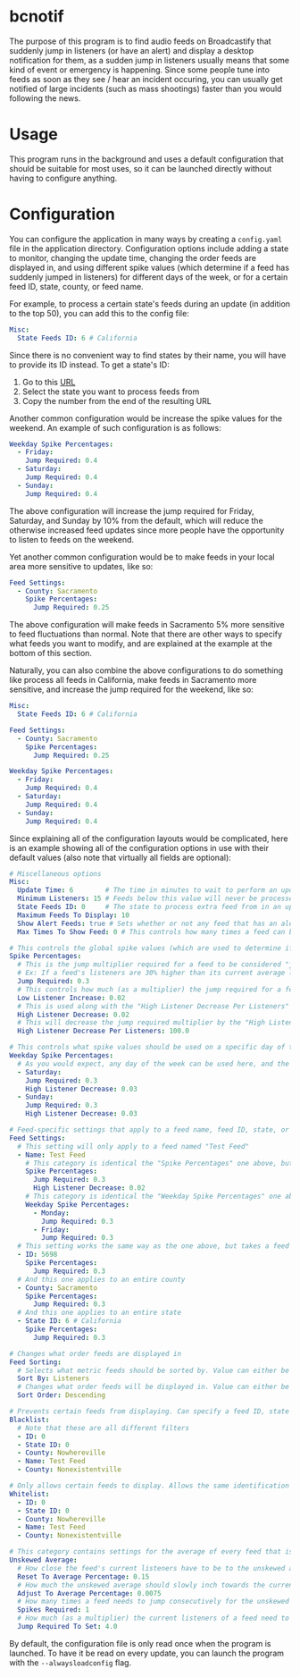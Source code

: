 # bcnotif

The purpose of this program is to find audio feeds on Broadcastify that suddenly jump in listeners (or have an alert) and display a desktop notification for them, as a sudden jump in listeners usually means that some kind of event or emergency is happening. Since some people tune into feeds as soon as they see / hear an incident occuring, you can usually get notified of large incidents (such as mass shootings) faster than you would following the news.

# Usage
This program runs in the background and uses a default configuration that should be suitable for most uses, so it can be launched directly without having to configure anything.

# Configuration
You can configure the application in many ways by creating a `config.yaml` file in the application directory.
Configuration options include adding a state to monitor, changing the update time, changing the order feeds are displayed in, and using different spike values (which determine if a feed has suddenly jumped in listeners) for different days of the week, or for a certain feed ID, state, county, or feed name.

For example, to process a certain state's feeds during an update (in addition to the top 50), you can add this to the config file:
```yaml
Misc:
  State Feeds ID: 6 # California
```

Since there is no convenient way to find states by their name, you will have to provide its ID instead. To get a state's ID:

1. Go to this [URL](https://www.broadcastify.com/listen/)
1. Select the state you want to process feeds from
1. Copy the number from the end of the resulting URL

Another common configuration would be increase the spike values for the weekend. An example of such configuration is as follows:
```yaml
Weekday Spike Percentages:
  - Friday:
    Jump Required: 0.4
  - Saturday:
    Jump Required: 0.4
  - Sunday:
    Jump Required: 0.4
```

The above configuration will increase the jump required for Friday, Saturday, and Sunday by 10% from the default, which will reduce the otherwise increased feed updates since more people have the opportunity to listen to feeds on the weekend.

Yet another common configuration would be to make feeds in your local area more sensitive to updates, like so:
```yaml
Feed Settings:
  - County: Sacramento
    Spike Percentages:
      Jump Required: 0.25
```

The above configuration will make feeds in Sacramento 5% more sensitive to feed fluctuations than normal. Note that there are other ways to specify what feeds you want to modify, and are explained at the example at the bottom of this section.

Naturally, you can also combine the above configurations to do something like process all feeds in California, make feeds in Sacramento more sensitive, and increase the jump required for the weekend, like so:
```yaml
Misc:
  State Feeds ID: 6 # California

Feed Settings:
  - County: Sacramento
    Spike Percentages:
      Jump Required: 0.25

Weekday Spike Percentages:
  - Friday:
    Jump Required: 0.4
  - Saturday:
    Jump Required: 0.4
  - Sunday:
    Jump Required: 0.4
```

Since explaining all of the configuration layouts would be complicated, here is an example showing all of the configuration options in use with their default values (also note that virtually all fields are optional):

```yaml
# Miscellaneous options
Misc:
  Update Time: 6        # The time in minutes to wait to perform an update
  Minimum Listeners: 15 # Feeds below this value will never be processed
  State Feeds ID: 0     # The state to process extra feed from in an update. It is not set by default
  Maximum Feeds To Display: 10
  Show Alert Feeds: true # Sets whether or not any feed that has an alert should be displayed regardless if it's spiking or not
  Max Times To Show Feed: 0 # This controls how many times a feed can be showed in a row before notifications are disabled for it. It is not set by default.

# This controls the global spike values (which are used to determine if a feed is jumping in listeners)
Spike Percentages:
  # This is the jump multiplier required for a feed to be considered "jumping".
  # Ex: If a feed's listeners are 30% higher than its current average listeners, it will be displayed
  Jump Required: 0.3
  # This controls how much (as a multiplier) the jump required for a feed will increase when its listeners are less than 50
  Low Listener Increase: 0.02
  # This is used along with the "High Listener Decrease Per Listeners" value to control how much the jump required will decrease when a feed is jumping to encourage further notifications
  High Listener Decrease: 0.02
  # This will decrease the jump required multiplier by the "High Listener Decrease" value for every x listeners set by this value
  High Listener Decrease Per Listeners: 100.0

# This controls what spike values should be used on a specific day of the week. Note that this is empty by default
Weekday Spike Percentages:
  # As you would expect, any day of the week can be used here, and the values of each day are identical to the "Spike Percentages" category above
  - Saturday:
    Jump Required: 0.3
    High Listener Decrease: 0.03
  - Sunday:
    Jump Required: 0.3
    High Listener Decrease: 0.03

# Feed-specific settings that apply to a feed name, feed ID, state, or county. Note that this is empty by default
Feed Settings:
  # This setting will only apply to a feed named "Test Feed"
  - Name: Test Feed
    # This category is identical the "Spike Percentages" one above, but it only applies to this feed group
    Spike Percentages:
      Jump Required: 0.3
      High Listener Decrease: 0.02
    # This category is identical the "Weekday Spike Percentages" one above, but it only applies to this feed group
    Weekday Spike Percentages:
      - Monday:
        Jump Required: 0.3
      - Friday:
        Jump Required: 0.3
  # This setting works the same way as the one above, but takes a feed ID instead
  - ID: 5698
    Spike Percentages:
      Jump Required: 0.3
  # And this one applies to an entire county
  - County: Sacramento
    Spike Percentages:
      Jump Required: 0.3
  # And this one applies to an entire state
  - State ID: 6 # California
    Spike Percentages:
      Jump Required: 0.3

# Changes what order feeds are displayed in
Feed Sorting:
  # Selects what metric feeds should be sorted by. Value can either be "Jump" or "Listeners"
  Sort By: Listeners
  # Changes what order feeds will be displayed in. Value can either be "Descending" or "Ascending"
  Sort Order: Descending

# Prevents certain feeds from displaying. Can specify a feed ID, state ID, county, or name. It is empty by default
Blacklist:
  # Note that these are all different filters
  - ID: 0
  - State ID: 0
  - County: Nowhereville
  - Name: Test Feed
  - County: Nonexistentville

# Only allows certain feeds to display. Allows the same identification types as the blacklist above. It is empty by default
Whitelist:
  - ID: 0
  - State ID: 0
  - County: Nowhereville
  - Name: Test Feed
  - County: Nonexistentville

# This category contains settings for the average of every feed that isn't biased towards large jumps in listeners. You should very rarely ever have to adjust any of these
Unskewed Average:
  # How close the feed's current listeners have to be to the unskewed average to remove it
  Reset To Average Percentage: 0.15
  # How much the unskewed average should slowly inch towards the current feed average to avoid lingering around forever in some cases
  Adjust To Average Percentage: 0.0075
  # How many times a feed needs to jump consecutively for the unskewed average to be set
  Spikes Required: 1
  # How much (as a multiplier) the current listeners of a feed need to be above the saved average to set the unskewed average immediately
  Jump Required To Set: 4.0
```

By default, the configuration file is only read once when the program is launched. To have it be read on every update, you can launch the program with the `--alwaysloadconfig` flag.